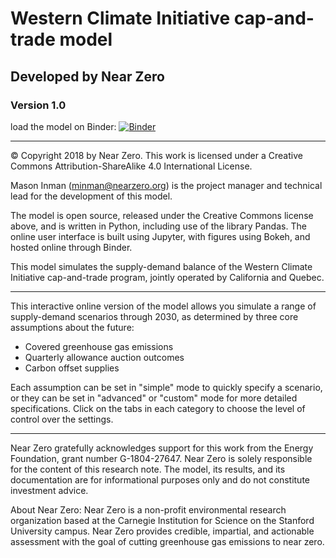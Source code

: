 # Western Climate Initiative cap-and-trade model
## Developed by Near Zero
### Version 1.0

load the model on Binder: [![Binder](https://mybinder.org/badge.svg)](https://mybinder.org/v2/gh/nearzero/WCI-cap-and-trade/master?filepath=interface.ipynb)

---

© Copyright 2018 by Near Zero. This work is licensed under a Creative Commons Attribution-ShareAlike 4.0 International License.

Mason Inman (minman@nearzero.org) is the project manager and technical lead for the development of this model.

The model is open source, released under the Creative Commons license above, and is written in Python, including use of the library Pandas. The online user interface is built using Jupyter, with figures using Bokeh, and hosted online through Binder.

This model simulates the supply-demand balance of the Western Climate Initiative cap-and-trade program, jointly operated by California and Quebec.

---

This interactive online version of the model allows you simulate a range of supply-demand scenarios through 2030, as determined by three core assumptions about the future:
* Covered greenhouse gas emissions
* Quarterly allowance auction outcomes
* Carbon offset supplies

Each assumption can be set in "simple" mode to quickly specify a scenario, or they can be set in "advanced" or "custom" mode for more detailed specifications. Click on the tabs in each category to choose the level of control over the settings.

---

Near Zero gratefully acknowledges support for this work from the Energy Foundation, grant number G-1804-27647. Near Zero is solely responsible for the content of this research note. The model, its results, and its documentation are for informational purposes only and do not constitute investment advice.

About Near Zero: Near Zero is a non-profit environmental research organization based at the Carnegie Institution for Science on the Stanford University campus. Near Zero provides credible, impartial, and actionable assessment with the goal of cutting greenhouse gas emissions to near zero.
